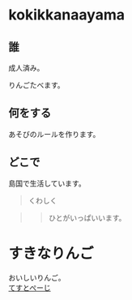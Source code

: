 
# kokikkanaayama  

## 誰

成人済み。  

りんごたべます。  

## 何をする  

あそびのルールを作ります。

## どこで  

島国で生活しています。  

> くわしく  

>> ひとがいっぱいいます。  

# すきなりんご  

おいしいりんご。  
[てすとぺーじ](https://rf216014.github.io/180915homepage/abc)
